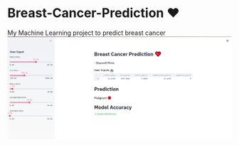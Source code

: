 # Breast-Cancer-Prediction :heart:
My Machine Learning project to predict breast cancer
![](app.PNG)
